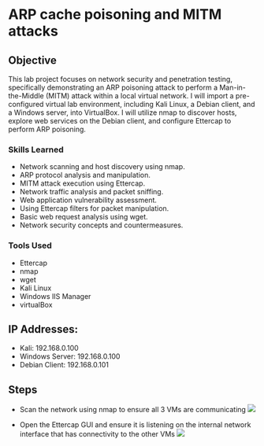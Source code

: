 # ARP cache poisoning and MITM attacks

## Objective

This lab project focuses on network security and penetration testing, specifically demonstrating an ARP poisoning attack to perform a Man-in-the-Middle (MITM) attack within a local virtual network. I will import a pre-configured virtual lab environment, including Kali Linux, a Debian client, and a Windows server, into VirtualBox. I will utilize nmap to discover hosts, explore web services on the Debian client, and configure Ettercap to perform ARP poisoning.

### Skills Learned

- Network scanning and host discovery using nmap.
- ARP protocol analysis and manipulation.
- MITM attack execution using Ettercap.
- Network traffic analysis and packet sniffing.
- Web application vulnerability assessment.
- Using Ettercap filters for packet manipulation.
- Basic web request analysis using wget.
- Network security concepts and countermeasures.

### Tools Used

- Ettercap
- nmap
- wget
- Kali Linux
- Windows IIS Manager
- virtualBox


## IP Addresses:
- Kali: 192.168.0.100
- Windows Server: 192.168.0.100
- Debian Client: 192.168.0.101
  
## Steps
- Scan the network using nmap to ensure all 3 VMs are communicating
  <img src="https://i.postimg.cc/hjpHcV3V/Picture1.png" />

- Open the Ettercap GUI and ensure it is listening on the internal network interface that has connectivity to the other VMs
  <img src="https://i.postimg.cc/RVCRMXGK/Picture2.png" />
